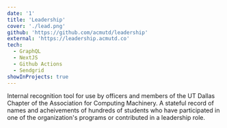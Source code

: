 ```yaml
---
date: '1'
title: 'Leadership'
cover: './lead.png'
github: 'https://github.com/acmutd/leadership'
external: 'https://leadership.acmutd.co'
tech:
  - GraphQL
  - NextJS
  - Github Actions
  - Sendgrid
showInProjects: true
---
```


Internal recognition tool for use by officers and members of the UT Dallas Chapter of the Association for Computing Machinery. A stateful record of names and acheivements of hundreds of students who have participated in one of the organization's programs or contributed in a leadership role.

